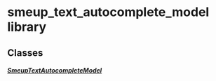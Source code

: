 


# smeup_text_autocomplete_model library











## Classes

##### [SmeupTextAutocompleteModel](../smeup_models_widgets_smeup_text_autocomplete_model/SmeupTextAutocompleteModel-class.md)



 















